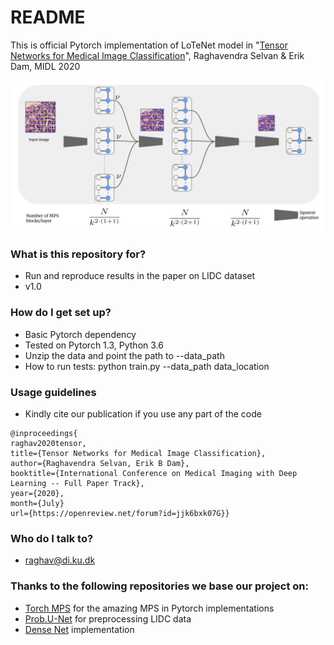 # README #

This is official Pytorch implementation of LoTeNet model in 
"[Tensor Networks for Medical Image Classification](https://openreview.net/forum?id=jjk6bxk07G)", Raghavendra Selvan & Erik Dam, MIDL 2020

![lotenet](utils/model.png)
### What is this repository for? ###

* Run and reproduce results in the paper on LIDC dataset
* v1.0


### How do I get set up? ###

* Basic Pytorch dependency
* Tested on Pytorch 1.3, Python 3.6 
* Unzip the data and point the path to --data_path
* How to run tests: python train.py --data_path data_location

### Usage guidelines ###

* Kindly cite our publication if you use any part of the code

```
@inproceedings{
raghav2020tensor,
title={Tensor Networks for Medical Image Classification},
author={Raghavendra Selvan, Erik B Dam},
booktitle={International Conference on Medical Imaging with Deep Learning -- Full Paper Track},
year={2020},
month={July}
url={https://openreview.net/forum?id=jjk6bxk07G}}
```

### Who do I talk to? ###

* raghav@di.ku.dk

### Thanks to the following repositories we base our project on:
* [Torch MPS](https://github.com/jemisjoky/TorchMPS/) for the amazing MPS in Pytorch implementations
* [Prob.U-Net](https://github.com/stefanknegt/Probabilistic-Unet-Pytorch) for preprocessing LIDC data
* [Dense Net](https://github.com/bamos/densenet.pytorch/) implementation
